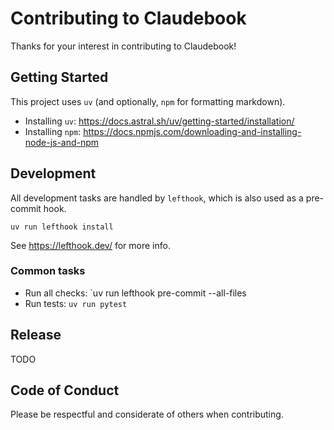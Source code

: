 # Contributing to Claudebook

Thanks for your interest in contributing to Claudebook! 

## Getting Started

This project uses `uv` (and optionally, `npm` for formatting markdown).

- Installing `uv`: https://docs.astral.sh/uv/getting-started/installation/
- Installing `npm`: https://docs.npmjs.com/downloading-and-installing-node-js-and-npm

## Development

All development tasks are handled by `lefthook`, which is also used as a pre-commit hook.

```
uv run lefthook install
```

See https://lefthook.dev/ for more info.

### Common tasks

- Run all checks: `uv run lefthook pre-commit --all-files
- Run tests: `uv run pytest`

## Release

TODO

## Code of Conduct

Please be respectful and considerate of others when contributing.